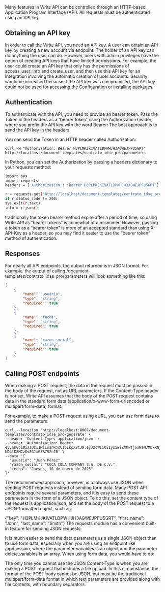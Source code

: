 Many features in Write API can be controlled through an HTTP-based Application Program Interface (API). All requests must be authenticated using an API key.

## Obtaining an API key
In order to call the Write API, you need an API key. A user can obtain an API key by creating a new account via endpoint.
The holder of an API key can do anything the user can do. However, users with admin privileges have the option of creating API 
keys that have limited permissions. For example, the user could create an API key that only has the permissions of access_user_info 
and create_user, and then use this API key for an integration involving the automatic creation of user accounts. Security would be increased because if the API key was compromised, 
the API key could not be used for accessing the Configuration or installing packages.

## Authentication
To authenticate with the API, you need to provide an bearer token. Pass the Token in the headers as a “bearer token” using the Authorization header, where you prefix the API key with the word Bearer:
The best approach is to send the API key in the headers.

You can send the Token in an HTTP header called Authorization:

``` curl
curl -H "Authorization: Bearer H3PLMKJKIVATLDPWHJH3AGWEJPFU5GRT" http://localhost/document-templates/contrato_idse_pro/parameters
```
In Python, you can set the Authorization by passing a headers dictionary to your requests method:
```bash
import sys
import requests
headers = {'Authorization': 'Bearer H3PLMKJKIVATLDPWHJH3AGWEJPFU5GRT'}

r = requests.get('http://localhost/document-templates/contrato_idse_pro/parameters', headers=headers)
if r.status_code != 200:
sys.exit(r.text)
info = r.json()
```
traditionally the token bearer method expire after a period of time, so using Write API as “bearer tokens” is somewhat of a misnomer. However, passing a token as a “bearer token” is more of an accepted standard than using X-API-Key as a header, so you may find it easier to use the “bearer token” method of authentication.

## Responses
For nearly all API endpoints, the output returned is in JSON format. For example, the output of calling /document-templates/contrato_idse_pro/parameters will look something like this:
```json
[
    {
        "name": "usuario",
        "type": "string",
        "required": true
    },
    {
        "name": "fecha",
        "type": "string",
        "required": true
    },
    {
        "name": "razon_social",
        "type": "string",
        "required": true
    }
]
```

## Calling POST endpoints
When making a POST request, the data in the request must be passed in the body of the request, not as URL parameters. If the Content-Type header is not set, Write API assumes that the body of the POST request contains data in the standard form data (application/x-www-form-urlencoded or multipart/form-data) format.

For example, to make a POST request using cURL, you can use form data to send the parameters:
``` curl
curl --location 'http://localhost:8007/document-templates/contrato_idse_pro/generate' \
--header 'Content-Type: application/json' \
--header 'Authorization: Bearer eyJhbGciOiJIUzI1NiIsInR5cCI6IkpXVCJ9.eyJzdWIiOiIyIiwiZXhwIjoxNzM3MDkxNjU3fQ.Q5KxltB8kr5zvDCffw-hD4fK8MCzOvSGJmGZR792nC0' \
--data '{
  "usuario": "Juan Pérez",
  "razon_social": "COCA COLA COMPANY S.A. DE C.V.",
  "fecha": "Jueves, 16 de enero de 2025"
}'
```
The recommended approach, however, is to always use JSON when sending POST requests instead of sending form data. Many POST API endpoints require several parameters, and it is easy to send these parameters in the form of a JSON object. To do this, set the content type of the request is application/json, and set the body of the POST request to a JSON-formatted object, such as:

{"key": "H3PLMKJKIVATLDPWHJH3AGWEJPFU5GRT", "first_name": "John", "last_name": "Smith"}
The requests module has a convenient built-in feature for sending JSON requests:

It is much easier to send the data parameters as a single JSON object than to use form data, especially when you are using an endpoint like /api/session, where the parameter variables is an object and the parameter delete_variables is an array. When using form data, you would have to do:

The only time you cannot use the JSON Content-Type is when you are making a POST request that includes a file upload. In this circumstance, the format of the POST body cannot be JSON, but must be the traditional multipart/form-data format in which text parameters are provided along with file contents, with boundary separators.